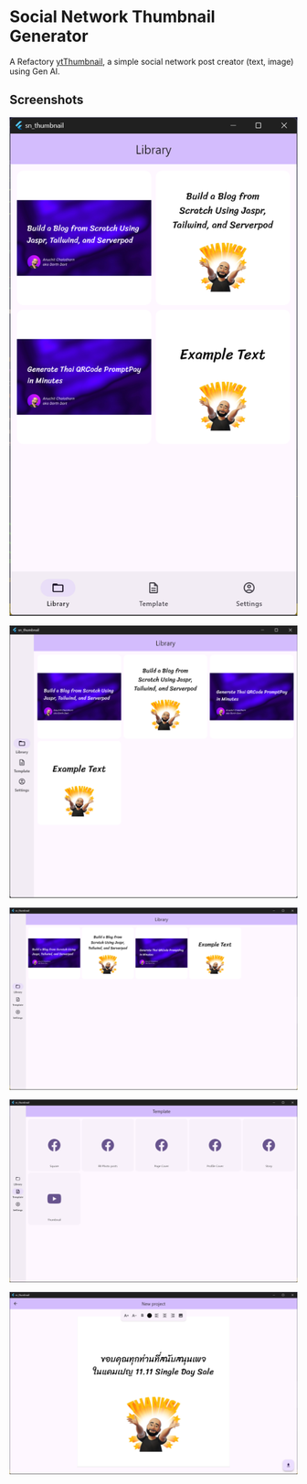 # Social Network Thumbnail Generator


A Refactory [ytThumbnail](https://github.com/anoochit/ytThumbnail), a simple social network post creator (text, image) using Gen AI.


## Screenshots

![](/screenshots/screenshot01.png)

![](/screenshots/screenshot02.png)

![](/screenshots/screenshot03.png)

![](/screenshots/screenshot04.png)

![](/screenshots/screenshot05.png)

